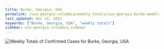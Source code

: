 ```yaml
---
title: Burke, Georgia, USA
permalink: /usa-georgia-columbia/weekly_totals/usa-georgia-burke-weekly_totals.html
last_updated: Dec 14, 2021
keywords: ["Burke, Georgia, USA", "weekly totals"]
sidebar: usa-georgia-columbia_sidebar
---
```


![Weekly Totals of Confirmed Cases for Burke, Georgia, USA](/covid_tracker/images/graphs/usa-georgia-burke-weekly_totals_graph.png)

